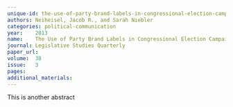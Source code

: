 ```yaml
---
unique-id: the-use-of-party-brand-labels-in-congressional-election-campaigns
authors: Neiheisel, Jacob R., and Sarah Niebler
categories: political-communication
year:    2013
name:    The Use of Party Brand Labels in Congressional Election Campaigns.
journal: Legislative Studies Quarterly
paper_url:
volume:  38
issue:   3
pages:
additional_materials:
---
```


This is another abstract
